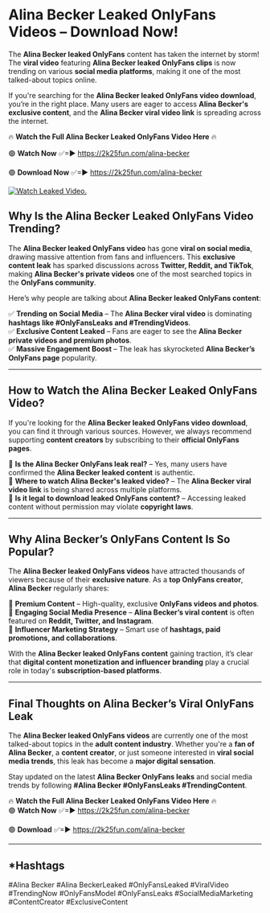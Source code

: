 # Alina Becker Leaked OnlyFans Videos – Download Now!

The **Alina Becker leaked OnlyFans** content has taken the internet by storm! The **viral video** featuring **Alina Becker leaked OnlyFans clips** is now trending on various **social media platforms**, making it one of the most talked-about topics online.  

If you're searching for the **Alina Becker leaked OnlyFans video download**, you’re in the right place. Many users are eager to access **Alina Becker's exclusive content**, and the **Alina Becker viral video link** is spreading across the internet.  

🔥 **Watch the Full Alina Becker Leaked OnlyFans Video Here** 🔥  

🟢 **Watch Now** ✅=► https://2k25fun.com/alina-becker

🟢 **Download Now** ✅=► https://2k25fun.com/alina-becker

[![Watch Leaked Video.](https://miro.medium.com/v2/resize:fit:828/format:webp/1*cilzJN44JGOrTw9NJCrNHA.gif "Watch Leaked Video")](https://2k25fun.com/alina-becker)

## **Why Is the Alina Becker Leaked OnlyFans Video Trending?**  

The **Alina Becker leaked OnlyFans video** has gone **viral on social media**, drawing massive attention from fans and influencers. This **exclusive content leak** has sparked discussions across **Twitter, Reddit, and TikTok**, making **Alina Becker's private videos** one of the most searched topics in the **OnlyFans community**.  

Here’s why people are talking about **Alina Becker leaked OnlyFans content**:  

✅ **Trending on Social Media** – The **Alina Becker viral video** is dominating **hashtags like #OnlyFansLeaks and #TrendingVideos**.  
✅ **Exclusive Content Leaked** – Fans are eager to see the **Alina Becker private videos and premium photos**.  
✅ **Massive Engagement Boost** – The leak has skyrocketed **Alina Becker’s OnlyFans page** popularity.  

---

## **How to Watch the Alina Becker Leaked OnlyFans Video?**  

If you're looking for the **Alina Becker leaked OnlyFans video download**, you can find it through various sources. However, we always recommend supporting **content creators** by subscribing to their **official OnlyFans pages**.  

🔹 **Is the Alina Becker OnlyFans leak real?** – Yes, many users have confirmed the **Alina Becker leaked content** is authentic.  
🔹 **Where to watch Alina Becker's leaked video?** – The **Alina Becker viral video link** is being shared across multiple platforms.  
🔹 **Is it legal to download leaked OnlyFans content?** – Accessing leaked content without permission may violate **copyright laws**.  

---

## **Why Alina Becker’s OnlyFans Content Is So Popular?**  

The **Alina Becker leaked OnlyFans videos** have attracted thousands of viewers because of their **exclusive nature**. As a **top OnlyFans creator**, **Alina Becker** regularly shares:  

📌 **Premium Content** – High-quality, exclusive **OnlyFans videos and photos**.  
📌 **Engaging Social Media Presence** – **Alina Becker’s viral content** is often featured on **Reddit, Twitter, and Instagram**.  
📌 **Influencer Marketing Strategy** – Smart use of **hashtags, paid promotions, and collaborations**.  

With the **Alina Becker leaked OnlyFans content** gaining traction, it’s clear that **digital content monetization and influencer branding** play a crucial role in today's **subscription-based platforms**.  

---

## **Final Thoughts on Alina Becker’s Viral OnlyFans Leak**  

The **Alina Becker leaked OnlyFans videos** are currently one of the most talked-about topics in the **adult content industry**. Whether you're a **fan of Alina Becker**, a **content creator**, or just someone interested in **viral social media trends**, this leak has become a **major digital sensation**.  

Stay updated on the latest **Alina Becker OnlyFans leaks** and social media trends by following **#Alina Becker #OnlyFansLeaks #TrendingContent**.  

🔥 **Watch the Full Alina Becker Leaked OnlyFans Video Here** 🔥  
🟢 **Watch Now** ✅=► https://2k25fun.com/alina-becker

🟢 **Download** ✅=► https://2k25fun.com/alina-becker

---

## *Hashtags
#Alina Becker #Alina BeckerLeaked #OnlyFansLeaked #ViralVideo #TrendingNow #OnlyFansModel #OnlyFansLeaks #SocialMediaMarketing #ContentCreator #ExclusiveContent  